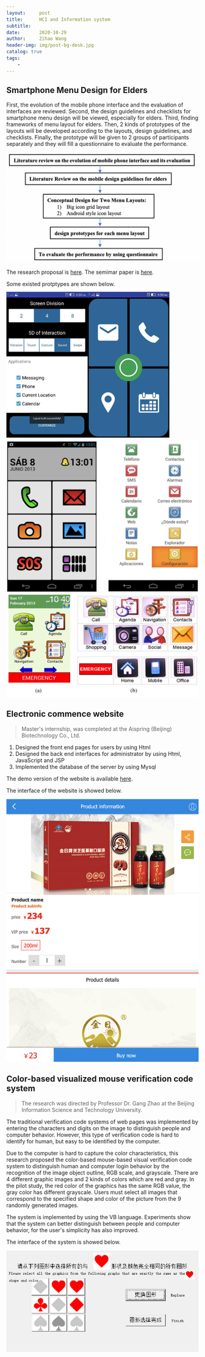 ```yaml
---
layout:     post
title:      HCI and Information system
subtitle:   
date:       2020-10-29
author:     Zihao Wang
header-img: img/post-bg-desk.jpg
catalog: true
tags:
    - 
---
```

## Smartphone Menu Design for Elders
First, the evolution of the mobile phone interface and the evaluation of interfaces are reviewed. Second, the design guidelines and checklists for smartphone menu design will be viewed, especially for elders. Third, finding frameworks of menu layout for elders. Then, 2 kinds of prototypes of the layouts will be developed according to the layouts,  design guidelines, and checklists. Finally, the prototype will be given to 2 groups of participants separately and they will fill a questionnaire to evaluate the performance.

![](https://github.com/wangzh3/wangzh3.github.io/blob/master/upload/elder%20phone%20process.png?raw=true)

The research proposal is [here](https://github.com/wangzh3/wangzh3.github.io/blob/master/upload/Zihao_805_proposal_v2.pdf).
The semimar paper is [here](https://github.com/wangzh3/wangzh3.github.io/blob/master/upload/Wang%20Zihao%20801%20Seminar%20Paper.pdf).

Some existed protptypes are shown below.
![](https://github.com/wangzh3/wangzh3.github.io/blob/master/upload/Blindsense.png?raw=true)
![](https://raw.githubusercontent.com/wangzh3/wangzh3.github.io/master/upload/elder%20prototype1.png)
![](https://github.com/wangzh3/wangzh3.github.io/blob/master/upload/elder%20prototype2.png?raw=true)
## Electronic commence website

>Master's internship, was completed at the Aispring (Beijing) Biotechnology Co., Ltd.

1. Designed the front end pages for users by using Html<br>
2. Designed the back end interfaces for administrator by using Html, JavaScript and JSP<br>
3. Implemented the database of the server by using Mysql

The demo version of the website is available [here](https://wangzh3.github.io/jinananhao/home.html).

The interface of the website is showed below.

![](https://github.com/wangzh3/wangzh3.github.io/blob/master/upload/jnah.png?raw=true)

## Color-based visualized mouse verification code system

>The research was directed by Professor Dr. Gang Zhao at the Beijing Information Science and Technology University.

The traditional verification code systems of web pages was implemented by entering the characters and digits on the image to distinguish people and computer behavior. However, this type of verification code is hard to identify for human, but easy to be identified by the computer.

Due to the computer is hard to capture the color characteristics, this research proposed the color-based mouse-based visual verification code system to distinguish human and computer login behavior by the recognition of the image object outline, RGB scale, and grayscale. There are 4 different graphic images and 2 kinds of colors which are red and gray. In the pilot study, the red color of the graphics has the same RGB value, the gray color has different grayscale. Users must select all images that correspond to the specified shape and color of the picture from the 9 randomly generated images.

The system is implemented by using the VB language. Experiments show that the system can better distinguish between people and computer behavior, for the user's simplicity has also improved.

The interface of the system is showed below.

![](https://raw.githubusercontent.com/wangzh3/wangzh3.github.io/master/upload/code.jpg)